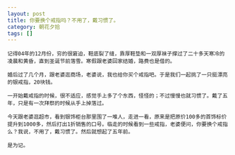 ```yaml
---
layout: post
title: 你要换个戒指吗？不用了，戴习惯了。
category: 朝花夕拾
tags: []
---
```


	记得04年的12月份，穷的很窘迫，鞋底裂了缝，靠厚鞋垫和一双厚袜子撑过了二十多天寒冷的凌晨和黄昏，直到圣诞节前落雪。寒假跟老婆回家结婚，路费也是借的。

	婚后过了几个月，跟老婆逛商场，老婆说，我也给你买个戒指吧。于是我们一起挑了一只挺漂亮的银戒指，20块钱。

	一开始戴戒指的时候，很不适应，感觉手上多了个东西，怪怪的；不过慢慢也就习惯了。戴了五年，只是有一次拜祭的时候从手上掉落过。

	今天跟老婆逛超市，看到银饰柜台那里围了一堆人，走进一看，原来是把原价100多的首饰标价提升到1000多，然后打出1折销售的口号。临走的时候看到一些戒指，老婆便问，你要换个戒指么？我说，不用了，戴习惯了。然后就想起了五年前。

	是为记。